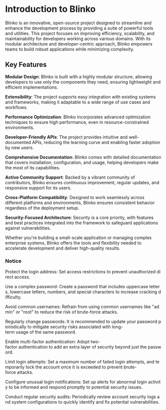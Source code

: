 # Introduction to Blinko

Blinko is an innovative, open-source project designed to streamline and enhance the development process by providing a suite of powerful tools and utilities. This project focuses on improving efficiency, scalability, and maintainability for developers working across various domains. With its modular architecture and developer-centric approach, Blinko empowers teams to build robust applications while minimizing complexity.

## Key Features

**Modular Design**: Blinko is built with a highly modular structure, allowing developers to use only the components they need, ensuring lightweight and efficient implementations.
  
**Extensibility**: The project supports easy integration with existing systems and frameworks, making it adaptable to a wide range of use cases and workflows.

**Performance Optimization**: Blinko incorporates advanced optimization techniques to ensure high performance, even in resource-constrained environments.

**Developer-Friendly APIs**: The project provides intuitive and well-documented APIs, reducing the learning curve and enabling faster adoption by new users.

**Comprehensive Documentation**: Blinko comes with detailed documentation that covers installation, configuration, and usage, helping developers make the most of its capabilities.

**Active Community Support**: Backed by a vibrant community of contributors, Blinko ensures continuous improvement, regular updates, and responsive support for its users.

**Cross-Platform Compatibility**: Designed to work seamlessly across different platforms and environments, Blinko ensures consistent behavior regardless of the deployment setup.

**Security-Focused Architecture**: Security is a core priority, with features and best practices integrated into the framework to safeguard applications against vulnerabilities.

Whether you're building a small-scale application or managing complex enterprise systems, Blinko offers the tools and flexibility needed to accelerate development and deliver high-quality results.

### Notice

Protect the login address: Set access restrictions to prevent unauthorized direct access.
    
Use a complex password: Create a password that includes uppercase letters, lowercase letters, numbers, and special characters to increase cracking difficulty.
    
Avoid common usernames: Refrain from using common usernames like "admin" or "root" to reduce the risk of brute-force attacks.
    
Regularly change passwords: It is recommended to update your password periodically to mitigate security risks associated with long-term usage of the same password.
    
Enable multi-factor authentication: Adopt two-factor authentication to add an extra layer of security beyond just the password.
    
Limit login attempts: Set a maximum number of failed login attempts, and temporarily lock the account once it is exceeded to prevent brute-force attacks.
    
Configure unusual login notifications: Set up alerts for abnormal login activity to be informed and respond promptly to potential security issues.
    
Conduct regular security audits: Periodically review account security logs and system configurations to quickly identify and fix potential vulnerabilities.
        